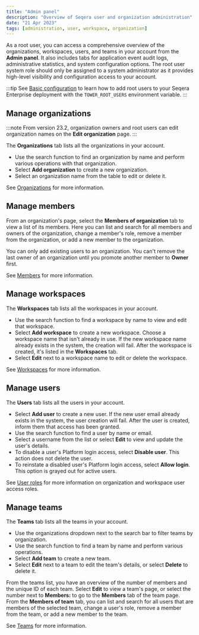 ```yaml
---
title: "Admin panel"
description: "Overview of Seqera user and organization administration"
date: "21 Apr 2023"
tags: [administration, user, workspace, organization]
---
```


As a root user, you can access a comprehensive overview of the organizations, workspaces, users, and teams in your account from the **Admin panel**. It also includes tabs for application event audit logs, administrative statistics, and system configuration options. The root user system role should only be assigned to a system administrator as it provides high-level visibility and configuration access to your account.

:::tip
See [Basic configuration](../../version-24.2/enterprise/configuration/overview#basic-configuration) to learn how to add root users to your Seqera Enterprise deployment with the `TOWER_ROOT_USERS` environment variable.
:::

## Manage organizations

:::note
From version 23.2, organization owners and root users can edit organization names on the **Edit organization** page.
:::

The **Organizations** tab lists all the organizations in your account.

- Use the search function to find an organization by name and perform various operations with that organization.
- Select **Add organization** to create a new organization.
- Select an organization name from the table to edit or delete it.

See [Organizations](../orgs-and-teams/organizations) for more information.

## Manage members

From an organization's page, select the **Members of organization** tab to view a list of its members. Here you can list and search for all members and owners of the organization, change a member's role, remove a member from the organization, or add a new member to the organization.

You can only add existing users to an organization. You can't remove the last owner of an organization until you promote another member to **Owner** first.

See [Members](../orgs-and-teams/organizations#members) for more information.

## Manage workspaces

The **Workspaces** tab lists all the workspaces in your account.

- Use the search function to find a workspace by name to view and edit that workspace.
- Select **Add workspace** to create a new workspace. Choose a workspace name that isn't already in use. If the new workspace name already exists in the system, the creation will fail. After the workspace is created, it's listed in the **Workspaces** tab.
- Select **Edit** next to a workspace name to edit or delete the workspace.

See [Workspaces](../orgs-and-teams/workspace-management) for more information.

## Manage users

The **Users** tab lists all the users in your account.

- Select **Add user** to create a new user. If the new user email already exists in the system, the user creation will fail. After the user is created, inform them that access has been granted.
- Use the search function to find a user by name or email.
- Select a username from the list or select **Edit** to view and update the user's details.
- To disable a user's Platform login access, select **Disable user**. This action does not delete the user.
- To reinstate a disabled user's Platform login access, select **Allow login**. This option is grayed out for active users.

See [User roles](../orgs-and-teams/roles) for more information on organization and workspace user access roles.

## Manage teams

The **Teams** tab lists all the teams in your account.

- Use the organizations dropdown next to the search bar to filter teams by organization.
- Use the search function to find a team by name and perform various operations.
- Select **Add team** to create a new team.
- Select **Edit** next to a team to edit the team's details, or select **Delete** to delete it.

From the teams list, you have an overview of the number of members and the unique ID of each team. Select **Edit** to view a team's page, or select the number next to **Members:** to go to the **Members** tab of the team page. From the **Members of team** tab, you can list and search for all users that are members of the selected team, change a user's role, remove a member from the team, or add a new member to the team.

See [Teams](../orgs-and-teams/organizations#teams) for more information.
